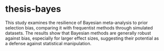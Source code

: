 # thesis-bayes
 This study examines the resilience of Bayesian meta-analysis to prior selection bias, comparing it with frequentist methods through simulated datasets. The results show that Bayesian methods are generally robust against bias, especially for larger effect sizes, suggesting their potential as a defense against statistical manipulation.

